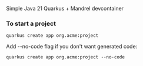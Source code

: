 Simple Java 21 Quarkus + Mandrel devcontainer

### To start a project

```
quarkus create app org.acme:project
```

Add --no-code flag if you don't want generated code:

```
quarkus create app org.acme:project --no-code
```